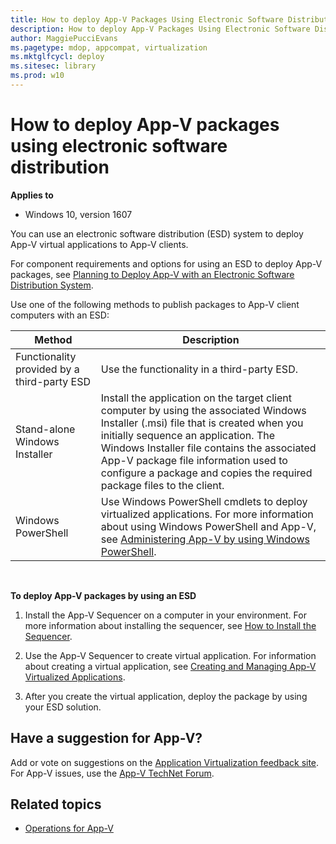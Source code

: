 ```yaml
---
title: How to deploy App-V Packages Using Electronic Software Distribution (Windows 10)
description: How to deploy App-V Packages Using Electronic Software Distribution
author: MaggiePucciEvans
ms.pagetype: mdop, appcompat, virtualization
ms.mktglfcycl: deploy
ms.sitesec: library
ms.prod: w10
---
```


# How to deploy App-V packages using electronic software distribution

**Applies to**
-   Windows 10, version 1607

You can use an electronic software distribution (ESD) system to deploy App-V virtual applications to App-V clients.

For component requirements and options for using an ESD to deploy App-V packages, see [Planning to Deploy App-V with an Electronic Software Distribution System](appv-planning-to-deploy-appv-with-electronic-software-distribution-solutions.md).

Use one of the following methods to publish packages to App-V client computers with an ESD:

| Method | Description |
| - | - |
| Functionality provided by a third-party ESD | Use the functionality in a third-party ESD.| 
| Stand-alone Windows Installer | Install the application on the target client computer by using the associated Windows Installer (.msi) file that is created when you initially sequence an application. The Windows Installer file contains the associated App-V package file information used to configure a package and copies the required package files to the client. |
| Windows PowerShell | Use Windows PowerShell cmdlets to deploy virtualized applications. For more information about using Windows PowerShell and App-V, see [Administering App-V by using Windows PowerShell](appv-administering-appv-with-powershell.md).| 

 

**To deploy App-V packages by using an ESD**

1.  Install the App-V Sequencer on a computer in your environment. For more information about installing the sequencer, see [How to Install the Sequencer](appv-install-the-sequencer.md).

2.  Use the App-V Sequencer to create virtual application. For information about creating a virtual application, see [Creating and Managing App-V Virtualized Applications](appv-creating-and-managing-virtualized-applications.md).

3.  After you create the virtual application, deploy the package by using your ESD solution.

## Have a suggestion for App-V?

Add or vote on suggestions on the [Application Virtualization feedback site](http://appv.uservoice.com/forums/280448-microsoft-application-virtualization).<br>For App-V issues, use the [App-V TechNet Forum](https://social.technet.microsoft.com/Forums/en-US/home?forum=mdopappv).

## Related topics

- [Operations for App-V](appv-operations.md)
